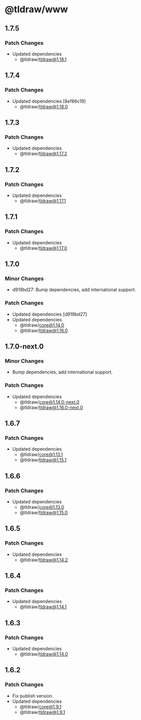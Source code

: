 # @tldraw/www

## 1.7.5

### Patch Changes

- Updated dependencies
  - @tldraw/tldraw@1.18.1

## 1.7.4

### Patch Changes

- Updated dependencies [8ef86c19]
  - @tldraw/tldraw@1.18.0

## 1.7.3

### Patch Changes

- Updated dependencies
  - @tldraw/tldraw@1.17.2

## 1.7.2

### Patch Changes

- Updated dependencies
  - @tldraw/tldraw@1.17.1

## 1.7.1

### Patch Changes

- Updated dependencies
  - @tldraw/tldraw@1.17.0

## 1.7.0

### Minor Changes

- d919bd27: Bump dependencies, add international support.

### Patch Changes

- Updated dependencies [d919bd27]
- Updated dependencies
  - @tldraw/core@1.14.0
  - @tldraw/tldraw@1.16.0

## 1.7.0-next.0

### Minor Changes

- Bump dependencies, add international support.

### Patch Changes

- Updated dependencies
  - @tldraw/core@1.14.0-next.0
  - @tldraw/tldraw@1.16.0-next.0

## 1.6.7

### Patch Changes

- Updated dependencies
  - @tldraw/core@1.13.1
  - @tldraw/tldraw@1.15.1

## 1.6.6

### Patch Changes

- Updated dependencies
  - @tldraw/core@1.13.0
  - @tldraw/tldraw@1.15.0

## 1.6.5

### Patch Changes

- Updated dependencies
  - @tldraw/tldraw@1.14.2

## 1.6.4

### Patch Changes

- Updated dependencies
  - @tldraw/tldraw@1.14.1

## 1.6.3

### Patch Changes

- Updated dependencies
  - @tldraw/tldraw@1.14.0

## 1.6.2

### Patch Changes

- Fix publish version.
- Updated dependencies
  - @tldraw/core@1.9.1
  - @tldraw/tldraw@1.9.1
